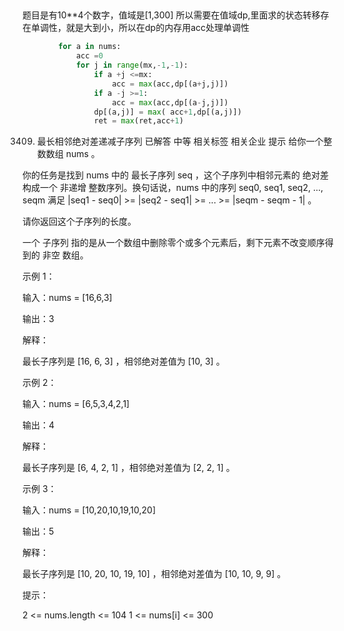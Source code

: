## 
题目是有10**4个数字，值域是[1,300] 所以需要在值域dp,里面求的状态转移存在单调性，就是大到小，所以在dp的内存用acc处理单调性

```py
        for a in nums:
            acc =0
            for j in range(mx,-1,-1):
                if a +j <=mx:
                    acc = max(acc,dp[(a+j,j)])
                if a -j >=1:
                    acc = max(acc,dp[(a-j,j)])
                dp[(a,j)] = max( acc+1,dp[(a,j)])
                ret = max(ret,acc+1)
```

3409. 最长相邻绝对差递减子序列
已解答
中等
相关标签
相关企业
提示
给你一个整数数组 nums 。

你的任务是找到 nums 中的 最长子序列 seq ，这个子序列中相邻元素的 绝对差 构成一个 非递增 整数序列。换句话说，nums 中的序列 seq0, seq1, seq2, ..., seqm 满足 |seq1 - seq0| >= |seq2 - seq1| >= ... >= |seqm - seqm - 1| 。

请你返回这个子序列的长度。

一个 子序列 指的是从一个数组中删除零个或多个元素后，剩下元素不改变顺序得到的 非空 数组。

 

示例 1：

输入：nums = [16,6,3]

输出：3

解释：

最长子序列是 [16, 6, 3] ，相邻绝对差值为 [10, 3] 。

示例 2：

输入：nums = [6,5,3,4,2,1]

输出：4

解释：

最长子序列是 [6, 4, 2, 1] ，相邻绝对差值为 [2, 2, 1] 。

示例 3：

输入：nums = [10,20,10,19,10,20]

输出：5

解释：

最长子序列是 [10, 20, 10, 19, 10] ，相邻绝对差值为 [10, 10, 9, 9] 。

 

提示：

2 <= nums.length <= 104
1 <= nums[i] <= 300